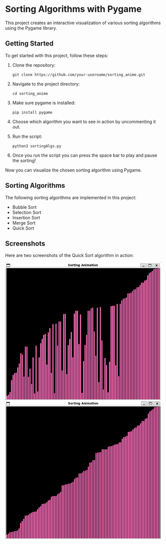 # Sorting Algorithms with Pygame

This project creates an interactive visualization of various sorting algorithms using the Pygame library.

## Getting Started

To get started with this project, follow these steps:

1. Clone the repository:
    ```
    git clone https://github.com/your-username/sorting_anime.git
    ```

2. Navigate to the project directory:
    ```
    cd sorting_anime
    ```

3. Make sure pygame is installed:
    ```
    pip install pygame
    ```

4. Choose which algorithm you want to see in action by uncommenting it out.

5. Run the script:
    ```
    python3 sortingAlgs.py
    ```

6. Once you run the script you can press the space bar to play and pause the sorting!

Now you can visualize the chosen sorting algorithm using Pygame.

## Sorting Algorithms

The following sorting algorithms are implemented in this project:

- Bubble Sort
- Selection Sort
- Insertion Sort
- Merge Sort
- Quick Sort

## Screenshots

Here are two screenshots of the Quick Sort algorithm in action:

![In Progress](images/sortpic.png)
![Finished](images/sortpic2.png)